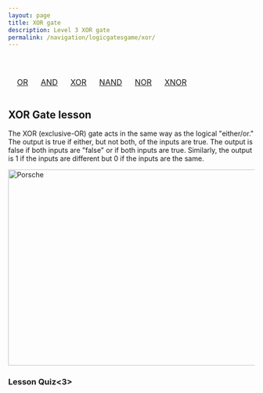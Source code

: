 ```yaml
---
layout: page
title: XOR gate
description: Level 3 XOR gate
permalink: /navigation/logicgatesgame/xor/
---
```


<body>

  <br>
  <div>
    <table style="width: 100%; text-align: center; border-collapse: separate; border-spacing: 10px;">
            <tr>
                <td><a href="{{site.baseurl}}/navigation/logicgatesgame/or/" class="button">OR</a></td>
                <td><a href="{{site.baseurl}}/navigation/logicgatesgame/and/" class="button">AND</a></td>
                <td><a href="{{site.baseurl}}/navigation/logicgatesgame/xor/" class="button">XOR</a></td>
                <td><a href="{{site.baseurl}}/navigation/logicgatesgame/nand/" class="button">NAND</a></td>
                <td><a href="{{site.baseurl}}/navigation/logicgatesgame/nor/" class="button">NOR</a></td>
                <td><a href="{{site.baseurl}}/navigation/logicgatesgame/xnor/" class="button">XNOR</a></td>
            </tr>
        </table>
  </div>


<h2>XOR Gate lesson</h2>

<p>The XOR (exclusive-OR) gate acts in the same way as the logical "either/or." The output is true if either, but not both, of the inputs are true. The output is false if both inputs are "false" or if both inputs are true. Similarly, the output is 1 if the inputs are different but 0 if the inputs are the same.</p>

<img src="https://www.techtarget.com/rms/onlineimages/diagram3-f.png" alt="Porsche" style="width:600px;height:400px;">

<h3>Lesson Quiz<3>